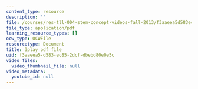 ```yaml
---
content_type: resource
description: ''
file: /courses/res-tll-004-stem-concept-videos-fall-2013/f3aaeea5d583ec852dcfdbebd80e0e5c_0BDi0d1j7u0.pdf
file_type: application/pdf
learning_resource_types: []
ocw_type: OCWFile
resourcetype: Document
title: 3play pdf file
uid: f3aaeea5-d583-ec85-2dcf-dbebd80e0e5c
video_files:
  video_thumbnail_file: null
video_metadata:
  youtube_id: null
---
```

